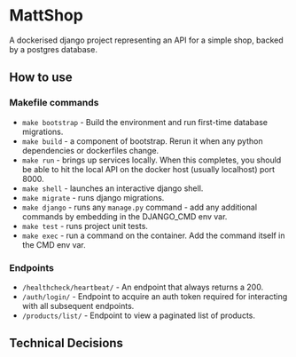 # MattShop

A dockerised django project representing an API for a simple shop, backed by a postgres database.

## How to use

### Makefile commands

* `make bootstrap` - Build the environment and run first-time database migrations.
* `make build` - a component of bootstrap. Rerun it when any python dependencies or dockerfiles change.
* `make run` - brings up services locally. When this completes, you should be able to hit the local API on the docker host (usually localhost) port 8000.
* `make shell` - launches an interactive django shell.
* `make migrate` - runs django migrations.
* `make django` - runs any `manage.py` command - add any additional commands by embedding in the DJANGO_CMD env var.
* `make test` - runs project unit tests.
* `make exec` - run a command on the container. Add the command itself in the CMD env var.


### Endpoints

* `/healthcheck/heartbeat/` - An endpoint that always returns a 200.
* `/auth/login/` - Endpoint to acquire an auth token required for interacting with all subsequent endpoints.
* `/products/list/` - Endpoint to view a paginated list of products.

## Technical Decisions
